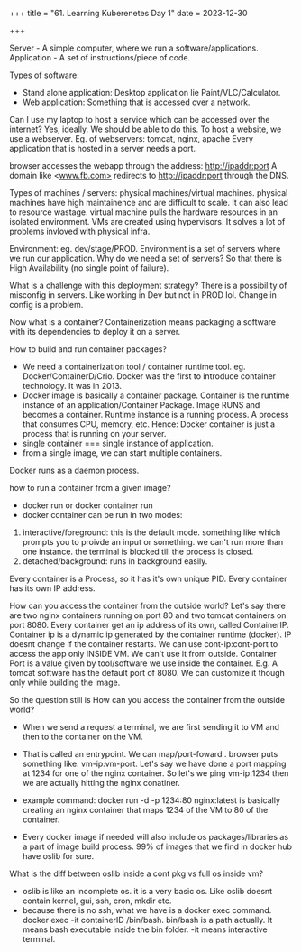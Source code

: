 +++
title = "61. Learning Kuberenetes Day 1"
date = 2023-12-30

+++

Server - A simple computer, where we run a software/applications.
Application - A set of instructions/piece of code.

Types of software:

- Stand alone application: Desktop application lie Paint/VLC/Calculator.
- Web application: Something that is accessed over a network.

Can I use my laptop to host a service which can be accessed over the internet?
Yes, ideally. We should be able to do this. To host a website, we use a webserver. Eg. of webservers: tomcat, nginx, apache
Every application that is hosted in a server needs a port.

browser accesses the webapp through the address: <http://ipaddr:port>
A domain like <www.fb.com> redirects to  <http://ipaddr:port> through the DNS.

Types of machines / servers: physical machines/virtual machines.
physical machines have high maintainence and are difficult to scale. It can also lead to resource wastage.
virtual machine pulls the hardware resources in an isolated environment. VMs are created using hypervisors. It solves a lot of problems invloved with physical infra.

Environment: eg. dev/stage/PROD. Environment is a set of servers where we run our application. Why do we need a set of servers? So that there is High Availability (no single point of failure).

What is a challenge with this deployment strategy? There is a possibility of misconfig in servers. Like working in Dev but not in PROD lol. Change in config is a problem.

Now what is a container? Containerization means packaging a software with its dependencies to deploy it on a server.

How to build and run container packages?

- We need a containerization tool / container runtime tool. eg. Docker/ContainerD/Crio. Docker was the first to introduce container technology. It was in 2013.
- Docker image is basically a container package. Container is the runtime instance of an application/Container Package. Image RUNS and becomes a container. Runtime instance is a running process. A process that consumes CPU, memory, etc. Hence: Docker container is just a process that is running on your server.
- single container === single instance of application.
- from a single image, we can start multiple containers.

Docker runs as a daemon process.

how to run a container from a given image?

- docker run or docker container run
- docker container can be run in two modes:

1. interactive/foreground: this is the default mode. something like which prompts you to proivde an input or something. we can't run more than one instance. the terminal is blocked till the process is closed.
2. detached/background: runs in background easily.

Every container is a Process, so it has it's own unique PID.
Every container has its own IP address.

How can you access the container from the outside world?
Let's say there are two nginx containers running on port 80 and two tomcat containers on port 8080. Every container get an ip address of its own, called ContainerIP. Container ip is a dynamic ip generated by the container runtime (docker). IP doesnt change if the container restarts.
We can use cont-ip:cont-port to access the app only INSIDE VM. We can't use it from outside.
Container Port is a value given by tool/software we use inside the container. E.g. A tomcat software has the default port of 8080. We can customize it though only while building the image.

So the question still is How can you access the container from the outside world?

- When we send a request a terminal, we are first sending it to VM and then to the container on the VM.
- That is called an entrypoint. We can map/port-foward . browser puts something like: vm-ip:vm-port. Let's say we have done a port mapping at 1234 for one of the nginx container. So let's we ping vm-ip:1234 then we are actually hitting the nginx conatiner.
- example command:  docker run -d -p 1234:80 nginx:latest is basically creating an nginx container that maps 1234 of the VM to 80 of the container.

- Every docker image if needed will also include os packages/libraries as a part of image build process. 99% of images that we find in docker hub have oslib for sure. 

What is the diff between oslib inside a cont pkg vs full os inside vm?

- oslib is like an incomplete os. it is a very basic os. Like oslib doesnt contain kernel, gui, ssh, cron, mkdir etc.
- because there is no ssh, what we have is a docker exec command. docker exec -it containerID /bin/bash. bin/bash is a path actually. It means bash executable inside the bin folder. -it means interactive terminal.
